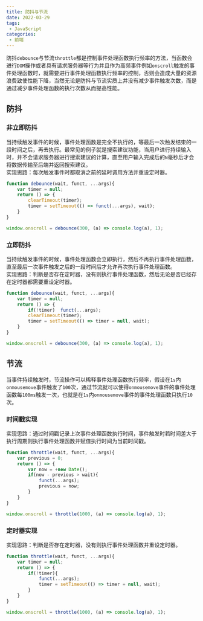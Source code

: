 ```yaml
---
title: 防抖与节流
date: 2022-03-29
tags:
 - JavaScript
categories:
 - 前端
--- 
```


防抖`debounce`与节流`throttle`都是控制事件处理函数执行频率的方法，当函数会进行`DOM`操作或者具有请求服务器等行为并且作为高频事件例如`onscroll`触发的事件处理函数时，就需要进行事件处理函数执行频率的控制，否则会造成大量的资源浪费致使性能下降，当然无论是防抖与节流实质上并没有减少事件触发次数，而是通过减少事件处理函数的执行次数从而提高性能。

## 防抖

### 非立即防抖
当持续触发事件的时候，事件处理函数是完全不执行的，等最后一次触发结束的一段时间之后，再去执行。最常见的例子就是搜索建议功能，当用户进行持续输入时，并不会请求服务器进行搜索建议的计算，直至用户输入完成后的`N`毫秒后才会将数据传输至后端并返回搜索建议。  
实现思路：每次触发事件时都取消之前的延时调用方法并重设定时器。

```JavaScript
function debounce(wait, funct, ...args){
    var timer = null;
    return () => {
        clearTimeout(timer);
        timer = setTimeout(() => funct(...args), wait);
    }
}

window.onscroll = debounce(300, (a) => console.log(a), 1);
```

### 立即防抖
当持续触发事件的时候，事件处理函数会立即执行，然后不再执行事件处理函数，直至最后一次事件触发之后的一段时间后才允许再次执行事件处理函数。  
实现思路：判断是否存在定时器，没有则执行事件处理函数，然后无论是否已经存在定时器都需要重设定时器。

```JavaScript
function debounce(wait, funct, ...args){
    var timer = null;
    return () => {
        if(!timer)  funct(...args);
        clearTimeout(timer);
        timer = setTimeout(() => timer = null, wait);
    }
}

window.onscroll = debounce(300, (a) => console.log(a), 1);
```

## 节流
当事件持续触发时，节流操作可以稀释事件处理函数执行频率，假设在`1s`内`onmousemove`事件触发了`100`次，通过节流就可以使得`onmousemove`事件的事件处理函数每`100ms`触发一次，也就是在`1s`内`onmousemove`事件的事件处理函数只执行`10`次。

### 时间戳实现
实现思路：通过时间戳记录上次事件处理函数执行时间，事件触发时若时间差大于执行周期则执行事件处理函数并赋值执行时间为当前时间戳。

```JavaScript
function throttle(wait, funct, ...args){
    var previous = 0;
    return () => {
        var now = +new Date();
        if(now - previous > wait){
            funct(...args);
            previous = now;
        }
    }
}

window.onscroll = throttle(1000, (a) => console.log(a), 1);
```

### 定时器实现
实现思路：判断是否存在定时器，没有则执行事件处理函数并重设定时器。

```JavaScript
function throttle(wait, funct, ...args){
    var timer = null;
    return () => {
        if(!timer){
            funct(...args);
            timer = setTimeout(() => timer = null, wait);
        }  
    }
}

window.onscroll = throttle(1000, (a) => console.log(a), 1);
```